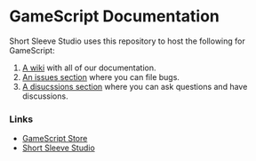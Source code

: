 # GameScript Documentation
Short Sleeve Studio uses this repository to host the following for GameScript:
1. [A wiki](https://github.com/ShortSleeveStudio/GameScriptDocumentation/wiki) with all of our documentation.
2. [An issues section](https://github.com/ShortSleeveStudio/GameScriptDocumentation/issues) where you can file bugs.
3. [A disucssions section](https://github.com/ShortSleeveStudio/GameScriptDocumentation/discussions) where you can ask questions and have discussions.

### Links
- [GameScript Store](https://github.com/ShortSleeveStudio/GameScriptDocumentation)
- [Short Sleeve Studio](https://www.shortsleeve.studio/gamescript)
